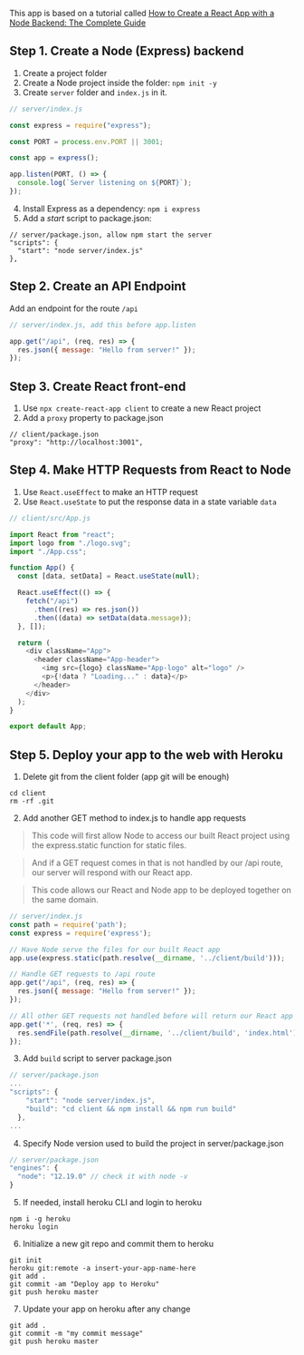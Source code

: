 This app is based on a tutorial called [How to Create a React App with a Node Backend: The Complete Guide](https://www.freecodecamp.org/news/how-to-create-a-react-app-with-a-node-backend-the-complete-guide/)
## Step 1. Create a Node (Express) backend
1. Create a project folder
2. Create a Node project inside the folder: `npm init -y`
3. Create `server` folder and `index.js` in it.
```javascript
// server/index.js

const express = require("express");

const PORT = process.env.PORT || 3001;

const app = express();

app.listen(PORT, () => {
  console.log(`Server listening on ${PORT}`);
});
```
4. Install Express as a dependency: `npm i express`
5. Add a *start* script to package.json:
```
// server/package.json, allow npm start the server
"scripts": {
  "start": "node server/index.js"
},
```
## Step 2. Create an API Endpoint

Add an endpoint for the route `/api`
```javascript
// server/index.js, add this before app.listen

app.get("/api", (req, res) => {
  res.json({ message: "Hello from server!" });
});
```
## Step 3. Create React front-end

1. Use `npx create-react-app client` to create a new React project
2. Add a `proxy` property to package.json
```
// client/package.json
"proxy": "http://localhost:3001",
```
## Step 4. Make HTTP Requests from React to Node

1. Use `React.useEffect` to make an HTTP request
2. Use `React.useState` to put the response data in a state variable `data`

```javascript
// client/src/App.js

import React from "react";
import logo from "./logo.svg";
import "./App.css";

function App() {
  const [data, setData] = React.useState(null);

  React.useEffect(() => {
    fetch("/api")
      .then((res) => res.json())
      .then((data) => setData(data.message));
  }, []);

  return (
    <div className="App">
      <header className="App-header">
        <img src={logo} className="App-logo" alt="logo" />
        <p>{!data ? "Loading..." : data}</p>
      </header>
    </div>
  );
}

export default App;
```

## Step 5. Deploy your app to the web with Heroku

1. Delete git from the client folder (app git will be enough) 
```
cd client
rm -rf .git
```
2. Add another GET method to index.js to handle app requests

>This code will first allow Node to access our built React project using the express.static function for static files.

>And if a GET request comes in that is not handled by our /api route, our server will respond with our React app.

>This code allows our React and Node app to be deployed together on the same domain.

```javascript
// server/index.js
const path = require('path');
const express = require('express');

// Have Node serve the files for our built React app
app.use(express.static(path.resolve(__dirname, '../client/build')));

// Handle GET requests to /api route
app.get("/api", (req, res) => {
  res.json({ message: "Hello from server!" });
});

// All other GET requests not handled before will return our React app
app.get('*', (req, res) => {
  res.sendFile(path.resolve(__dirname, '../client/build', 'index.html'));
});
```
3. Add `build` script to server package.json
```javascript
// server/package.json
...
"scripts": {
    "start": "node server/index.js",
    "build": "cd client && npm install && npm run build"
  },
...
```
4. Specify Node version used to build the project in server/package.json

```javascript
// server/package.json
"engines": {
  "node": "12.19.0" // check it with node -v
}
```

5. If needed, install heroku CLI and login to heroku
```
npm i -g heroku
heroku login
```
6. Initialize a new git repo and commit them to heroku
```
git init
heroku git:remote -a insert-your-app-name-here
git add .
git commit -am "Deploy app to Heroku"
git push heroku master
```

7. Update your app on heroku after any change 
```
git add .
git commit -m "my commit message"
git push heroku master
``` 